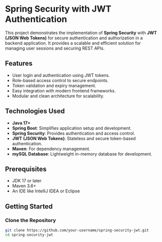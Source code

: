 # Spring Security with JWT Authentication

This project demonstrates the implementation of **Spring Security** with **JWT (JSON Web Tokens)** for secure authentication and authorization in a backend application. It provides a scalable and efficient solution for managing user sessions and securing REST APIs.

## Features

- User login and authentication using JWT tokens.
- Role-based access control to secure endpoints.
- Token validation and expiry management.
- Easy integration with modern frontend frameworks.
- Modular and clean architecture for scalability.

## Technologies Used

- **Java 17+**
- **Spring Boot**: Simplifies application setup and development.
- **Spring Security**: Provides authentication and access control.
- **JWT (JSON Web Tokens)**: Stateless and secure token-based authentication.
- **Maven**: For dependency management.
- **mySQL Database**: Lightweight in-memory database for development.

## Prerequisites

- JDK 17 or later
- Maven 3.6+
- An IDE like IntelliJ IDEA or Eclipse

## Getting Started

### Clone the Repository

```bash
git clone https://github.com/your-username/spring-security-jwt.git
cd spring-security-jwt
